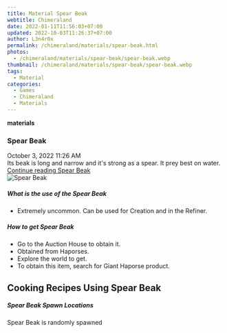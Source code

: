 ```yaml
---
title: Material Spear Beak
webtitle: Chimeraland
date: 2022-01-11T11:56:03+07:00
updated: 2022-10-03T11:26:37+07:00
author: L3n4r0x
permalink: /chimeraland/materials/spear-beak.html
photos:
  - /chimeraland/materials/spear-beak/spear-beak.webp
thumbnail: /chimeraland/materials/spear-beak/spear-beak.webp
tags:
  - Material
categories:
  - Games
  - Chimeraland
  - Materials
---
```


<section id="bootstrap-wrapper">
  <link
    rel="stylesheet"
    href="https://cdn.statically.io/gh/dimaslanjaka/Web-Manajemen/40ac3225/css/bootstrap-4.5-wrapper.css"
  />
  <div
    class="row g-0 border rounded overflow-hidden flex-md-row mb-4 shadow-sm position-relative"
  >
    <div class="col p-4 d-flex flex-column position-static">
      <strong class="d-inline-block mb-2 text-success">materials</strong>
      <h3 class="mb-0">Spear Beak</h3>
      <div class="mb-1 text-muted">October 3, 2022 11:26 AM</div>
      <div class="mb-2 border p-1">
        Its beak is long and narrow and it&#x27;s strong as a spear. It prey
        best on water.
      </div>
      <a
        href="/chimeraland/materials/spear-beak.html"
        class="stretched-link d-none"
        >Continue reading Spear Beak</a
      >
    </div>
    <div class="col-auto d-none d-lg-block">
      <img
        src="/chimeraland/materials/spear-beak/spear-beak.webp"
        alt="Spear Beak"
      />
    </div>
  </div>
  <div class="row">
    <div class="col-lg-6 col-12 mb-2">
      <div class="card">
        <div class="card-body">
          <h5 class="card-title">What is the use of the Spear Beak</h5>
          <div class="card-text">
            <ul>
              <li>
                Extremely uncommon. Can be used for Creation and in the Refiner.
              </li>
            </ul>
          </div>
        </div>
      </div>
    </div>
    <div class="col-lg-6 col-12 mb-2">
      <div class="card">
        <div class="card-body">
          <h5 class="card-title">How to get Spear Beak</h5>
          <div class="card-text">
            <ul>
              <li>Go to the Auction House to obtain it.</li>
              <li>Obtained from Haporses.</li>
              <li>Explore the world to get.</li>
              <li>To obtain this item, search for Giant Haporse product.</li>
            </ul>
          </div>
        </div>
      </div>
    </div>
    <div class="col-lg-6 col-12 mb-2">
      <h2 id="cookable">Cooking Recipes Using Spear Beak</h2>
    </div>
    <div class="col-12 mb-2">
      <h5>Spear Beak Spawn Locations</h5>
      <p>Spear Beak is randomly spawned</p>
    </div>
  </div>
</section>
